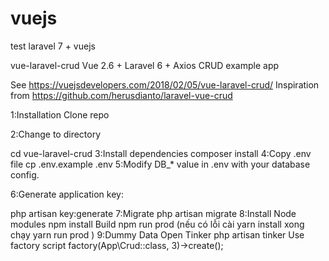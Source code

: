 # vuejs
test laravel 7 + vuejs

vue-laravel-crud
Vue 2.6 + Laravel 6 + Axios CRUD example app

See https://vuejsdevelopers.com/2018/02/05/vue-laravel-crud/ Inspiration from https://github.com/herusdianto/laravel-vue-crud

1:Installation
Clone repo

2:Change to directory

cd vue-laravel-crud
3:Install dependencies
composer install
4:Copy .env file
cp .env.example .env
5:Modify DB_* value in .env with your database config.

6:Generate application key:

php artisan key:generate
7:Migrate
php artisan migrate
8:Install Node modules
npm install
Build
npm run prod
(nếu có lỗi 
cài yarn install
xong chạy 
yarn run prod
)
9:Dummy Data
Open Tinker
php artisan tinker
Use factory script
factory(App\Crud::class, 3)->create();
